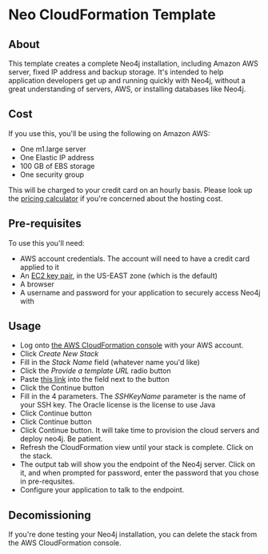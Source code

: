 Neo CloudFormation Template
===========================

About
-----

This template creates a complete Neo4j installation, including Amazon AWS server, fixed IP address and backup storage.
It's intended to help application developers get up and running quickly with Neo4j, without a great understanding of
servers, AWS, or installing databases like Neo4j.

Cost
----

If you use this, you'll be using the following on Amazon AWS:

* One m1.large server
* One Elastic IP address
* 100 GB of EBS storage
* One security group

This will be charged to your credit card on an hourly basis. Please look up the
[pricing calculator](http://calculator.s3.amazonaws.com/calc5.html) if you're concerned about the hosting cost.

Pre-requisites
--------------

To use this you'll need:

* AWS account credentials. The account will need to have a credit card applied to it
* An [EC2 key pair](https://raw.github.com/neo4j-contrib/neo4j-puppet/blob/master/README.EC2_KEY.md), in the US-EAST zone (which is the default)
* A browser
* A username and password for your application to securely access Neo4j with

Usage
-----

* Log onto [the AWS CloudFormation console](https://console.aws.amazon.com/cloudformation/home?region=us-east-1) with your AWS account.
* Click _Create New Stack_
* Fill in the _Stack Name_ field (whatever name you'd like)
* Click the _Provide a template URL_ radio button
* Paste [this link](https://cloudformation.neo4j.org.s3.amazonaws.com/cf_template.json) into the field next to the button
* Click the Continue button
* Fill in the 4 parameters.  The _SSHKeyName_ parameter is the name of your SSH key.  The Oracle license is the license to use Java
* Click Continue button
* Click Continue button
* Click Continue button. It will take time to provision the cloud servers and deploy neo4j. Be patient.
* Refresh the CloudFormation view until your stack is complete.  Click on the stack.
* The output tab will show you the endpoint of the Neo4j server.  Click on it, and when prompted for password, enter the password that you chose in pre-requsites.
* Configure your application to talk to the endpoint.

Decomissioning
--------------

If you're done testing your Neo4j installation, you can delete the stack from the AWS CloudFormation console.







